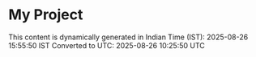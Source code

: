 # My Project

This content is dynamically generated in Indian Time (IST): 2025-08-26 15:55:50 IST
Converted to UTC: 2025-08-26 10:25:50 UTC
